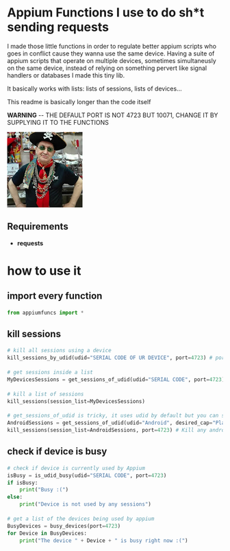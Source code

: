# Appium Functions I use to do sh*t sending requests
I made those little functions in order to regulate better appium scripts who goes in conflict cause they wanna use the same device.
Having a suite of appium scripts that operate on multiple devices, sometimes simultaneusly on the same device, instead of relying on something pervert like signal handlers or databases I made this tiny lib.

It basically works with lists: lists of sessions, lists of devices...

This readme is basically longer than the code itself

**WARNING** -- THE DEFAULT PORT IS NOT 4723 BUT 10071, CHANGE IT BY SUPPLYING IT TO THE FUNCTIONS

![U professor](https://github.com/francoforeskin/appiumfuncs/blob/master/prof.jpg)
## Requirements
- **requests**
# how to use it
## import every function
```python
from appiumfuncs import *
```
## kill sessions
```python
# kill all sessions using a device
kill_sessions_by_udid(udid="SERIAL CODE OF UR DEVICE", port=4723) # port specified as integer

# get sessions inside a list
MyDevicesSessions = get_sessions_of_udid(udid="SERIAL CODE", port=4723)

# kill a list of sessions
kill_sessions(session_list=MyDevicesSessions)

# get_sessions_of_udid is tricky, it uses udid by default but you can specify whatever desired capability you want
AndroidSessions = get_sessions_of_udid(udid="Android", desired_cap="PlatformName", port=4723)
kill_sessions(session_list=AndroidSessions, port=4723) # Kill any android session
```
## check if device is busy
```python
# check if device is currently used by Appium
isBusy = is_udid_busy(udid="SERIAL CODE", port=4723)
if isBusy:
	print("Busy :(")
else:
	print("Device is not used by any sessions")

# get a list of the devices being used by appium
BusyDevices = busy_devices(port=4723)
for Device in BusyDevices:
	print("The device " + Device + " is busy right now :(")
```

